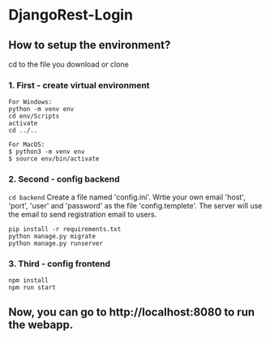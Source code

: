 # DjangoRest-Login

## How to setup the environment?

cd to the file you download or clone

### 1. First - create virtual environment
```
For Windows:
python -m venv env
cd env/Scripts
activate
cd ../..

For MacOS:
$ python3 -m venv env
$ source env/bin/activate
```

### 2. Second - config backend
```cd backend```
Create a file named 'config.ini'.
Wrtie your own email 'host', 'port', 'user' and 'password' as the file 'config.templete'.
The server will use the email to send registration email to users.
```
pip install -r requirements.txt
python manage.py migrate
python manage.py runserver
```

### 3. Third - config frontend
```
npm install
npm run start
```

## Now, you can go to http://localhost:8080 to run the webapp.
